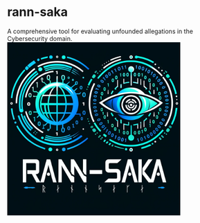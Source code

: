 # rann-saka
A comprehensive tool for evaluating unfounded allegations in the Cybersecurity domain.
<img src="./assets/rannsaka_logo.png" alt="Image Description" width="400">
